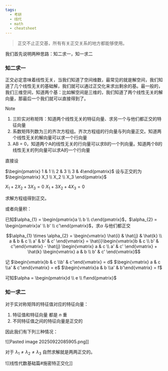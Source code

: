 ```yaml
---
tags:
  - 考研
  - 线代
  - math
  - cheatsheet
---
```

> 正交不止正交基，所有有关正交关系的地方都能够使用。

我们首先说明两种思路：知二求一，知一求二

### 知二求一

正交必定意味着线性无关，当我们知道了空间维数，最常见的就是解空间，我们知道了几个线性无关的基础解，我们就可以通过正交化来求出剩余的基。最一般的，我们三维空间，知道两个基：比如解空间是三维的，我们知道了两个线性无关的解向量，那最后一个我们就可以直接得到了。

> [!note] 
> 1. 三阶实对称矩阵：知道两个线性无关的特征向量、求另一个与他们都正交的特征向量
> 2. 系数矩阵列数为三的齐次方程组。齐次方程组的行向量与列向量正交。知道两个线性无关的解向量可以求一个行向量
> 3. AB = 0，知道两个A的线性无关的行向量可以求B的一个列向量。知道两个B的线性无关的列向量可以求A的一个行向量

直接设

$\begin{pmatrix} 1 & 1 \\ 2 & 3 \\ 3  & 4\end{pmatrix}$ 设与正交的为$\begin{pmatrix} X_1 \\ X_2 \\ X_3 \end{pmatrix}$

$X_1 + 2X_2 + 3X_3 = 0$
$X_1 + 3X_2 + 4X_3 = 0$

求解方程组得到正交。

或者向量积：

已知$\alpha_{1} = \begin{pmatrix}a  \\ b \\ c\end{pmatrix}$，$\alpha_{2} = \begin{pmatrix}a' \\ b' \\ c'\end{pmatrix}$，求$\alpha$ 与他们都正交

$$\alpha_{1} \times \alpha_{2} = \begin{vmatrix} \hat{i} & \hat{j} & \hat{k} \\ a & b & c \\ a' & b' & c' \end{vmatrix} = \hat{i}\begin{vmatrix}b & c \\
b' & c'\end{vmatrix} - \hat{j} \begin{vmatrix}
a & c \\
a' & c'
\end{vmatrix} + \hat{k} \begin{vmatrix}
a & b \\
b' & c'
\end{vmatrix}$$

记 $\begin{vmatrix}b & c \\b' & c'\end{vmatrix} = d$  $\begin{vmatrix} a & c \\a' & c'\end{vmatrix} = e$  $\begin{vmatrix}a & b \\a' & b'\end{vmatrix} = f$


可知$\alpha = \begin{pmatrix}d \\ e \\ f\end{pmatrix}$

### 知一求二

对于实对称矩阵的特征值对应的特征向量：

1. 特征值和特征向量 都是 $n$  重
2. 不同特征值之间的特征向量是正交的

因此我们有下列三种情况：

![[Pasted image 20250922085905.png]]

对于 $\lambda_{1} \neq \lambda_{2} \neq \lambda_{3}$  自然求解就是两两正交的。


![[线性代数基础篇#施密特正交化]]